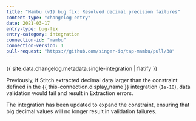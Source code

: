 ```yaml
---
title: "Mambu (v1) bug fix: Resolved decimal precision failures"
content-type: "changelog-entry"
date: 2021-03-17
entry-type: bug-fix
entry-category: integration
connection-id: "mambu"
connection-version: 1
pull-request: "https://github.com/singer-io/tap-mambu/pull/38"
---
```

{{ site.data.changelog.metadata.single-integration | flatify }}

Previously, if Stitch extracted decimal data larger than the constraint defined in the {{ this-connection.display_name }} integration (`1e-10`), data validation would fail and result in Extraction errors.

The integration has been updated to expand the constraint, ensuring that big decimal values will no longer result in validation failures.